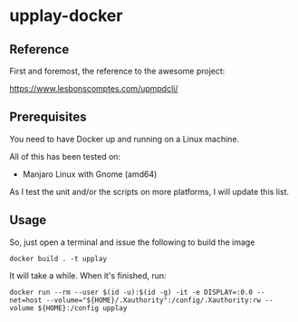 # upplay-docker

## Reference

First and foremost, the reference to the awesome project:

https://www.lesbonscomptes.com/upmpdcli/

## Prerequisites

You need to have Docker up and running on a Linux machine.

All of this has been tested on:

- Manjaro Linux with Gnome (amd64)

As I test the unit and/or the scripts on more platforms, I will update this list.


## Usage

So, just open a terminal and issue the following to build the image

`docker build . -t upplay`

It will take a while. When it's finished, run:

`docker run --rm --user $(id -u):$(id -g) -it -e DISPLAY=:0.0 --net=host --volume="${HOME}/.Xauthority":/config/.Xauthority:rw --volume ${HOME}:/config upplay`
